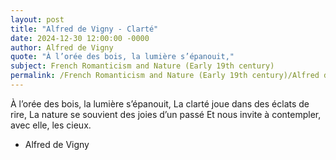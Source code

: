 ```yaml
---
layout: post
title: "Alfred de Vigny - Clarté"
date: 2024-12-30 12:00:00 -0000
author: Alfred de Vigny
quote: "À l’orée des bois, la lumière s’épanouit,"
subject: French Romanticism and Nature (Early 19th century)
permalink: /French Romanticism and Nature (Early 19th century)/Alfred de Vigny/Alfred de Vigny - Clarté
---
```


À l’orée des bois, la lumière s’épanouit,
La clarté joue dans des éclats de rire,
La nature se souvient des joies d’un passé
Et nous invite à contempler, avec elle, les cieux.

- Alfred de Vigny
